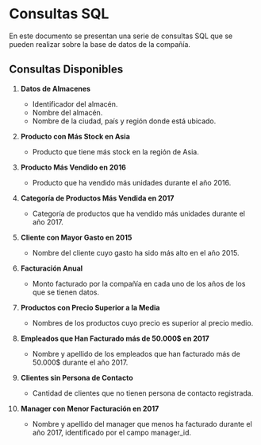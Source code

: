 # Consultas SQL

En este documento se presentan una serie de consultas SQL que se pueden realizar sobre la base de datos de la compañía.

## Consultas Disponibles

1. **Datos de Almacenes**
   - Identificador del almacén.
   - Nombre del almacén.
   - Nombre de la ciudad, país y región donde está ubicado.

2. **Producto con Más Stock en Asia**
   - Producto que tiene más stock en la región de Asia.

3. **Producto Más Vendido en 2016**
   - Producto que ha vendido más unidades durante el año 2016.

4. **Categoría de Productos Más Vendida en 2017**
   - Categoría de productos que ha vendido más unidades durante el año 2017.

5. **Cliente con Mayor Gasto en 2015**
   - Nombre del cliente cuyo gasto ha sido más alto en el año 2015.

6. **Facturación Anual**
   - Monto facturado por la compañía en cada uno de los años de los que se tienen datos.

7. **Productos con Precio Superior a la Media**
   - Nombres de los productos cuyo precio es superior al precio medio.

8. **Empleados que Han Facturado más de 50.000$ en 2017**
   - Nombre y apellido de los empleados que han facturado más de 50.000$ durante el año 2017.

9. **Clientes sin Persona de Contacto**
   - Cantidad de clientes que no tienen persona de contacto registrada.

10. **Manager con Menor Facturación en 2017**
    - Nombre y apellido del manager que menos ha facturado durante el año 2017, identificado por el campo manager_id.
